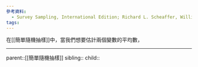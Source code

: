 ```yaml
---
參考資料:
  - Survey Sampling, International Edition; Richard L. Scheaffer, William Mendenhall. III
tags:
---
```

在[[簡單隨機抽樣]]中，當我們想要估計兩個變數的平均數，
- - -
parent::[[簡單隨機抽樣]]
sibling::
child::